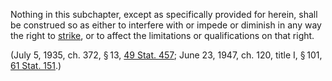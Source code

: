 Nothing in this subchapter, except as specifically provided for herein, shall be construed so as either to interfere with or impede or diminish in any way the right to [strike](https://www.law.cornell.edu/definitions/uscode.php?width=840&height=800&iframe=true&def_id=29-USC-891985998-1967335350&term_occur=999&term_src=title:29:chapter:7:subchapter:II:section:163), or to affect the limitations or qualifications on that right.

(July 5, 1935, ch. 372, § 13, [49 Stat. 457](https://www.law.cornell.edu/rio/citation/49_Stat._457); June 23, 1947, ch. 120, title I, § 101, [61 Stat. 151](https://www.law.cornell.edu/rio/citation/61_Stat._151).)